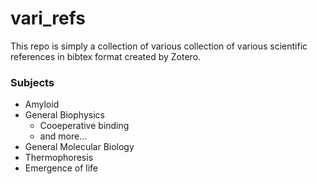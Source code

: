 # vari_refs

This repo is simply a collection of various collection of various scientific references in bibtex
format created by Zotero.

### Subjects

* Amyloid
* General Biophysics
	* Cooeperative binding
	* and more...
* General Molecular Biology
* Thermophoresis
* Emergence of life
  	    



